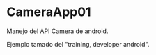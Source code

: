 CameraApp01
===========

Manejo del API Camera de android.

Ejemplo tamado del "training, developer android".
